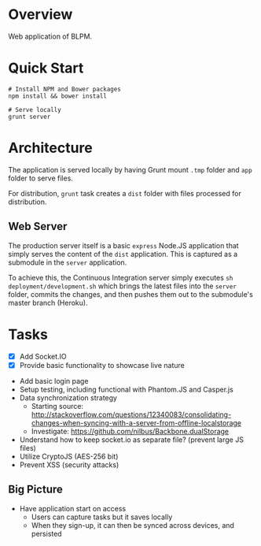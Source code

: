 # Overview
Web application of BLPM.

# Quick Start

    # Install NPM and Bower packages
    npm install && bower install

    # Serve locally
    grunt server

# Architecture
The application is served locally by having Grunt mount `.tmp` folder and `app` folder to serve files.

For distribution, `grunt` task creates a `dist` folder with files processed for distribution.

## Web Server
The production server itself is a basic `express` Node.JS application that simply serves the content of the `dist` application. This is captured as a submodule in the `server` application.

To achieve this, the Continuous Integration server simply executes `sh deployment/development.sh` which brings the latest files into the `server` folder, commits the changes, and then pushes them out to the submodule's master branch (Heroku).

# Tasks
* [X] Add Socket.IO
* [X] Provide basic functionality to showcase live nature
* Add basic login page
* Setup testing, including functional with Phantom.JS and Casper.js
* Data synchronization strategy
    * Starting source: http://stackoverflow.com/questions/12340083/consolidating-changes-when-syncing-with-a-server-from-offline-localstorage
    * Investigate: https://github.com/nilbus/Backbone.dualStorage
* Understand how to keep socket.io as separate file? (prevent large JS files)
* Utilize CryptoJS (AES-256 bit)
* Prevent XSS (security attacks)

## Big Picture
* Have application start on access
    * Users can capture tasks but it saves locally
    * When they sign-up, it can then be synced across devices, and persisted
